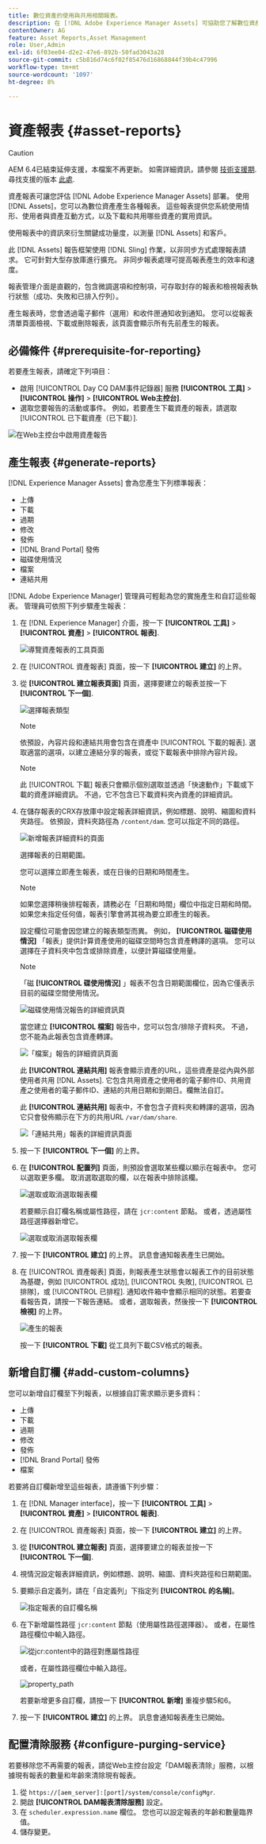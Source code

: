 ```yaml
---
title: 數位資產的使用與共用相關報表。
description: 在 [!DNL Adobe Experience Manager Assets] 可協助您了解數位資產的使用、活動和共用。
contentOwner: AG
feature: Asset Reports,Asset Management
role: User,Admin
exl-id: 6f03ee04-d2e2-47e6-892b-50fad3043a28
source-git-commit: c5b816d74c6f02f85476d16868844f39b4c47996
workflow-type: tm+mt
source-wordcount: '1097'
ht-degree: 8%

---
```


# 資產報表 {#asset-reports}

>[!CAUTION]
>
>AEM 6.4已結束延伸支援，本檔案不再更新。 如需詳細資訊，請參閱 [技術支援期](https://helpx.adobe.com//tw/support/programs/eol-matrix.html). 尋找支援的版本 [此處](https://experienceleague.adobe.com/docs/).

資產報表可讓您評估 [!DNL Adobe Experience Manager Assets] 部署。 使用 [!DNL Assets]，您可以為數位資產產生各種報表。 這些報表提供您系統使用情形、使用者與資產互動方式，以及下載和共用哪些資產的實用資訊。

使用報表中的資訊來衍生關鍵成功量度，以測量 [!DNL Assets] 和客戶。

此 [!DNL Assets] 報告框架使用 [!DNL Sling] 作業，以非同步方式處理報表請求。 它可針對大型存放庫進行擴充。 非同步報表處理可提高報表產生的效率和速度。

報表管理介面是直觀的，包含微調選項和控制項，可存取封存的報表和檢視報表執行狀態（成功、失敗和已排入佇列）。

產生報表時，您會透過電子郵件（選用）和收件匣通知收到通知。 您可以從報表清單頁面檢視、下載或刪除報表，該頁面會顯示所有先前產生的報表。

## 必備條件 {#prerequisite-for-reporting}

若要產生報表，請確定下列項目：

* 啟用 [!UICONTROL Day CQ DAM事件記錄器] 服務 **[!UICONTROL 工具]** > **[!UICONTROL 操作]** > **[!UICONTROL Web主控台]**.
* 選取您要報告的活動或事件。 例如，若要產生下載資產的報表，請選取 [!UICONTROL 已下載資產（已下載）].

![在Web主控台中啟用資產報告](assets/reports-config-day-cq-dam-event-recorder.png)

## 產生報表 {#generate-reports}

[!DNL Experience Manager Assets] 會為您產生下列標準報表：

* 上傳
* 下載
* 過期
* 修改
* 發佈
* [!DNL Brand Portal] 發佈
* 磁碟使用情況
* 檔案
* 連結共用

[!DNL Adobe Experience Manager] 管理員可輕鬆為您的實施產生和自訂這些報表。 管理員可依照下列步驟產生報表：

1. 在 [!DNL Experience Manager] 介面，按一下 **[!UICONTROL 工具]** > **[!UICONTROL 資產]** > **[!UICONTROL 報表]**.

   ![導覽資產報表的工具頁面](assets/navigation.png)

1. 在 [!UICONTROL 資產報表] 頁面，按一下 **[!UICONTROL 建立]** 的上界。
1. 從 **[!UICONTROL 建立報表頁面]** 頁面，選擇要建立的報表並按一下 **[!UICONTROL 下一個]**.

   ![選擇報表類型](assets/choose_report.png)

   >[!NOTE]
   >
   >依預設，內容片段和連結共用會包含在資產中 [!UICONTROL 下載的報表]. 選取適當的選項，以建立連結分享的報表，或從下載報表中排除內容片段。

   >[!NOTE]
   >
   >此 [!UICONTROL 下載] 報表只會顯示個別選取並透過「快速動作」下載或下載的資產詳細資訊。 不過，它不包含已下載資料夾內資產的詳細資訊。

1. 在儲存報表的CRX存放庫中設定報表詳細資訊，例如標題、說明、縮圖和資料夾路徑。 依預設，資料夾路徑為 `/content/dam`. 您可以指定不同的路徑。

   ![新增報表詳細資料的頁面](assets/report_configuration.png)

   選擇報表的日期範圍。

   您可以選擇立即產生報表，或在日後的日期和時間產生。

   >[!NOTE]
   >
   >如果您選擇稍後排程報表，請務必在「日期和時間」欄位中指定日期和時間。 如果您未指定任何值，報表引擎會將其視為要立即產生的報表。

   設定欄位可能會因您建立的報表類型而異。 例如， **[!UICONTROL 磁碟使用情況]** 「報表」提供計算資產使用的磁碟空間時包含資產轉譯的選項。 您可以選擇在子資料夾中包含或排除資產，以便計算磁碟使用量。

   >[!NOTE]
   >
   >「磁 **[!UICONTROL 碟使用情況]** 」報表不包含日期範圍欄位，因為它僅表示目前的磁碟空間使用情況。

   ![磁碟使用情況報告的詳細資訊頁](assets/disk_usage_configuration.png)

   當您建立 **[!UICONTROL 檔案]** 報告中，您可以包含/排除子資料夾。 不過，您不能為此報表包含資產轉譯。

   ![「檔案」報告的詳細資訊頁面](assets/files_report.png)

   此 **[!UICONTROL 連結共用]** 報表會顯示資產的URL，這些資產是從內與外部使用者共用 [!DNL Assets]. 它包含共用資產之使用者的電子郵件ID、共用資產之使用者的電子郵件ID、連結的共用日期和到期日。欄無法自訂。

   此 **[!UICONTROL 連結共用]** 報表中，不會包含子資料夾和轉譯的選項，因為它只會發佈顯示在下方的共用URL `/var/dam/share`.

   ![「連結共用」報表的詳細資訊頁面](assets/link_share.png)

1. 按一下 **[!UICONTROL 下一個]** 的上界。

1. 在 **[!UICONTROL 配置列]** 頁面，則預設會選取某些欄以顯示在報表中。 您可以選取更多欄。 取消選取選取的欄，以在報表中排除該欄。

   ![選取或取消選取報表欄](assets/configure_columns.png)

   若要顯示自訂欄名稱或屬性路徑，請在 `jcr:content` 節點。 或者，透過屬性路徑選擇器新增它。

   ![選取或取消選取報表欄](assets/custom_columns.png)

1. 按一下 **[!UICONTROL 建立]** 的上界。 訊息會通知報表產生已開始。
1. 在 [!UICONTROL 資產報表] 頁面，則報表產生狀態會以報表工作的目前狀態為基礎，例如 [!UICONTROL 成功], [!UICONTROL 失敗], [!UICONTROL 已排隊]，或 [!UICONTROL 已排程]. 通知收件箱中會顯示相同的狀態。若要查看報告頁，請按一下報告連結。 或者，選取報表，然後按一下 **[!UICONTROL 檢視]** 的上界。

   ![產生的報表](assets/report_page.png)

   按一下 **[!UICONTROL 下載]** 從工具列下載CSV格式的報表。

## 新增自訂欄 {#add-custom-columns}

您可以新增自訂欄至下列報表，以根據自訂需求顯示更多資料：

* 上傳
* 下載
* 過期
* 修改
* 發佈
* [!DNL Brand Portal] 發佈
* 檔案

若要將自訂欄新增至這些報表，請遵循下列步驟：

1. 在 [!DNL Manager interface]，按一下 **[!UICONTROL 工具]** > **[!UICONTROL 資產]** > **[!UICONTROL 報表]**.
1. 在 [!UICONTROL 資產報表] 頁面，按一下 **[!UICONTROL 建立]** 的上界。

1. 從 **[!UICONTROL 建立報表]** 頁面，選擇要建立的報表並按一下 **[!UICONTROL 下一個]**.
1. 視情況設定報表詳細資訊，例如標題、說明、縮圖、資料夾路徑和日期範圍。

1. 要顯示自定義列，請在「自定義列」下指定列 **[!UICONTROL 的名稱]**。

   ![指定報表的自訂欄名稱](assets/custom_columns-1.png)

1. 在下新增屬性路徑 `jcr:content` 節點（使用屬性路徑選擇器）。 或者，在屬性路徑欄位中輸入路徑。

   ![從jcr:content中的路徑對應屬性路徑](assets/property_picker.png)

   或者，在屬性路徑欄位中輸入路徑。

   ![property_path](assets/property_path.png)

   若要新增更多自訂欄，請按一下 **[!UICONTROL 新增]** 重複步驟5和6。

1. 按一下 **[!UICONTROL 建立]** 的上界。 訊息會通知報表產生已開始。

## 配置清除服務 {#configure-purging-service}

若要移除您不再需要的報表，請從Web主控台設定「DAM報表清除」服務，以根據現有報表的數量和年齡來清除現有報表。

1. 從 `https://[aem_server]:[port]/system/console/configMgr`.
1. 開啟 **[!UICONTROL DAM報表清除服務]** 設定。
1. 在 `scheduler.expression.name` 欄位。 您也可以設定報表的年齡和數量臨界值。
1. 儲存變更。

